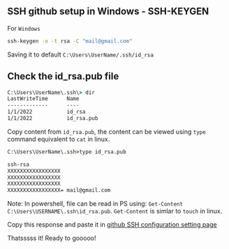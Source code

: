 ## SSH github setup in Windows - SSH-KEYGEN

For `Windows`
```cmd
ssh-keygen -o -t rsa -C "mail@gmail.com"
```
Saving it to default  `C:\Users\UserName/.ssh/id_rsa`
## Check the id_rsa.pub file

```cmd
C:\Users\UserName\.ssh\> dir
LastWriteTime      Name
-------------      ----
1/1/2022           id_rsa
1/1/2022           id_rsa.pub
```
Copy content from `id_rsa.pub`, the content can be viewed using `type` command equivalent to `cat` in linux.
```cmd
C:\Users\UserName\.ssh>type id_rsa.pub

ssh-rsa
XXXXXXXXXXXXXXXXX
XXXXXXXXXXXXXXXXX
XXXXXXXXXXXXXXXXX
XXXXXXXXXXXXXXXXX= mail@gmail.com
```

Note: In powershell, file can be read in PS using: `Get-Content C:\Users\USERNAME\.ssh\id_rsa.pub`. `Get-Content` is simlar to `touch` in linux.

Copy this response and paste it in [github SSH configuration setting page](https://github.com/settings/keys)


Thatsssss it! Ready to gooooo!